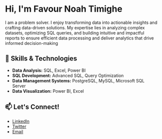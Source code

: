
# Hi, I'm Favour Noah Timighe 

I am a problem solver. I enjoy transforming data into actionable insights and crafting data-driven solutions. My expertise lies in analyzing complex datasets, optimizing SQL queries, and building intuitive and impactful reports to ensure efficient data processing and deliver analytics that drive informed decision-making

## 🚀 Skills & Technologies

- **Data Analysis:** SQL, Excel, Power BI
- **SQL Development:** Advanced SQL, Query Optimization
- **Data Management Systems:** PostgreSQL, MySQL, Microsoft SQL Server
- **Data Visualization:** Power BI, Excel

## 📫 Let's Connect!

- [LinkedIn](http://www.linkedin.com/in/favour-noah-timighe)
- [Twitter](https://x.com/noahfavourite_?s=21&t=Hpn0jqIyeg1p4k-5bKawsQ)
- [Email](noahfavourite@gmail.com)


